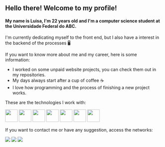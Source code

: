 ## Hello there! Welcome to my profile!
#### My name is Luisa, I'm 22 years old and I'm a computer science student at the Universidade Federal do ABC. 

I'm currently dedicating myself to the front end, but I also have a interest in the backend of the processes 🖥️

If you want to know more about me and my career, here is some information: 
- I worked on some unpaid website projects, you can check them out in my repositories.
- My days always start after a cup of coffee ☕
- I love how programming and the process of finishing a new project works.

These are the technologies I work with:

<img src="https://cdn.jsdelivr.net/gh/devicons/devicon@latest/icons/figma/figma-original.svg" widht="40" height="40"/>  <img src="https://cdn.jsdelivr.net/gh/devicons/devicon@latest/icons/javascript/javascript-original.svg" widht="40" height="40"/> 
            <img src="https://cdn.jsdelivr.net/gh/devicons/devicon@latest/icons/html5/html5-original.svg" widht="40" height="40" /> 
            <img src="https://cdn.jsdelivr.net/gh/devicons/devicon@latest/icons/css3/css3-original.svg" widht="40" height="40" /> 
            <img src="https://cdn.jsdelivr.net/gh/devicons/devicon@latest/icons/react/react-original.svg" widht="40" height="40" /> 
            <img src="https://cdn.jsdelivr.net/gh/devicons/devicon@latest/icons/git/git-original.svg" widht="40" height="40" /> 
            <img src="https://cdn.jsdelivr.net/gh/devicons/devicon@latest/icons/behance/behance-original.svg" widht="40" height="40" />

If you want to contact me or have any suggestion, access the networks: 

<div> 
  <a href="https://www.instagram.com/studiesay/?igsh=eG1sM3c2dGp3dmUw" target="_blank"><img src="https://img.shields.io/badge/-Instagram-%23E4405F?style=for-the-badge&logo=instagram&logoColor=white" target="_blank"></a>
  <a href = "mailto:luisa.sayurisen@gmail.com"><img src="https://img.shields.io/badge/-Gmail-%23333?style=for-the-badge&logo=gmail&logoColor=white" target="_blank"></a>
  <a href="https://www.linkedin.com/in/luisa-sayuri-senzaki/" target="_blank"><img src="https://img.shields.io/badge/-LinkedIn-%230077B5?style=for-the-badge&logo=linkedin&logoColor=white" target="_blank"></a> 
  
</div>
          



      
          
          
          
          
          
          
  
